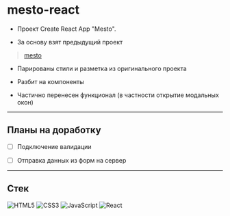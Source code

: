 # mesto-react


- Проект Create React App "Mesto".

- За основу взят предыдущий проект 
> [mesto](https://github.com/stswm/mesto  "ссылка на репо GitHub")

- Парированы стили и разметка из оригинального проекта

- Разбит на компоненты

- Частично перенесен функционал (в частности открытие модальных окон)

---

## Планы на доработку

  

- [ ] Подключение валидации

- [ ] Отправка данных из форм на сервер

---


## Стек

![HTML5](https://img.shields.io/badge/html5-%23E34F26.svg?style=for-the-badge&logo=html5&logoColor=white) ![CSS3](https://img.shields.io/badge/css3-%231572B6.svg?style=for-the-badge&logo=css3&logoColor=white) ![JavaScript](https://img.shields.io/badge/javascript-%23323330.svg?style=for-the-badge&logo=javascript&logoColor=%23F7DF1E) ![React](https://img.shields.io/badge/react-%2320232a.svg?style=for-the-badge&logo=react&logoColor=%2361DAFB)